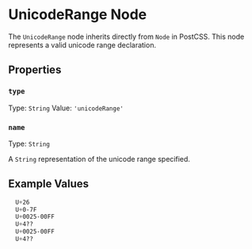 # UnicodeRange Node

The `UnicodeRange` node inherits directly from `Node` in PostCSS. This node represents a valid unicode range declaration.

## Properties

### `type`

Type: `String`
Value: `'unicodeRange'`

### `name`

Type: `String`<br>

A `String` representation of the unicode range specified.

## Example Values

```css
  U+26
  U+0-7F
  U+0025-00FF
  U+4??
  U+0025-00FF
  U+4??
```
